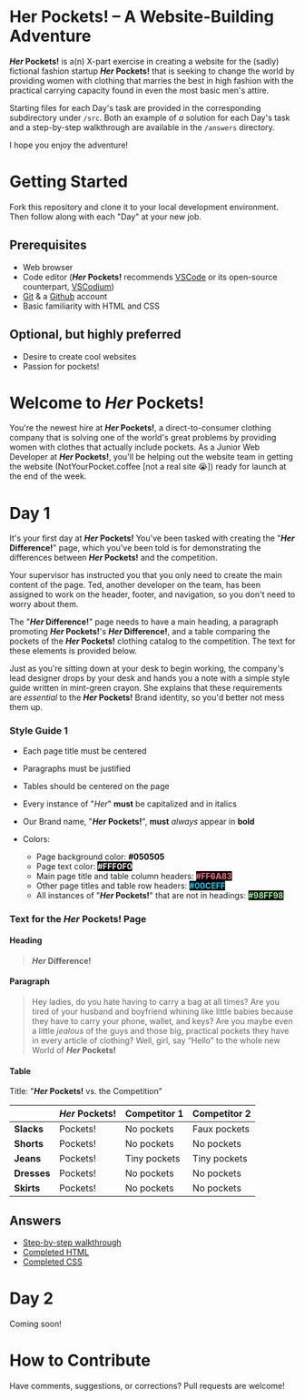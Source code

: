 # Her Pockets! – A Website-Building Adventure

**_Her_ Pockets!** is a(n) X-part exercise in creating a website for the (sadly) fictional fashion startup **_Her_ Pockets!** that is seeking to change the world by providing women with clothing that marries the best in high fashion with the practical carrying capacity found in even the most basic men's attire.

Starting files for each Day's task are provided in the corresponding subdirectory under `/src`. Both an example of _a_ solution for each Day's task and a step-by-step walkthrough are available in the `/answers` directory.

I hope you enjoy the adventure!

# Getting Started

Fork this repository and clone it to your local development environment. Then follow along with each "Day" at your new job.

## Prerequisites

- Web browser
- Code editor (**_Her_ Pockets!** recommends [VSCode](code.visualstudio.com) or its open-source counterpart, [VSCodium](https://github.com/VSCodium/vscodium))
- [Git](https://git-scm.com/downloads) & a [Github](http://github.com) account
- Basic familiarity with HTML and CSS

## Optional, but highly preferred

- Desire to create cool websites
- Passion for pockets!

# Welcome to **_Her_ Pockets!**

You're the newest hire at **_Her_ Pockets!**, a direct-to-consumer clothing company that is solving one of the world's great problems by providing women with clothes that actually include pockets. As a Junior Web Developer at **_Her_ Pockets!**, you'll be helping out the website team in getting the website (NotYourPocket.coffee [not a real site 😭]) ready for launch at the end of the week.

# Day 1

It's your first day at **_Her_ Pockets!** You've been tasked with creating the "**_Her_ Difference!**" page, which you've been told is for demonstrating the differences between **_Her_ Pockets!** and the competition.

Your supervisor has instructed you that you only need to create the main content of the page. Ted, another developer on the team, has been assigned to work on the header, footer, and navigation, so you don't need to worry about them.

The "**_Her_ Difference!**" page needs to have a main heading, a paragraph promoting **_Her_ Pockets!**'s **_Her_ Difference!**, and a table comparing the pockets of the **_Her_ Pockets!** clothing catalog to the competition. The text for these elements is provided below.

Just as you're sitting down at your desk to begin working, the company's lead designer drops by your desk and hands you a note with a simple style guide written in mint-green crayon. She explains that these requirements are _essential_ to the **_Her_ Pockets!** Brand identity, so you'd better not mess them up.

### Style Guide 1

- Each page title must be centered
- Paragraphs must be justified
- Tables should be centered on the page
- Every instance of "_Her_" **must** be capitalized and in italics
- Our Brand name, "**_Her_ Pockets!**", **must** _always_ appear in **bold**
- Colors:

  - Page background color: <strong style="color: #050505; background-color: #fff; text-transform: uppercase;">#050505</strong>
  - Page text color: <strong style="color: #fff0f0; background-color: #050505; text-transform: uppercase;">#fff0f0</strong>
  - Main page title and table column headers: <strong style="color: #ff6a83; background-color: #050505; text-transform: uppercase;">#ff6a83</strong>
  - Other page titles and table row headers: <strong style="color: #00ceff; background-color: #050505; text-transform: uppercase;">#00ceff</strong>
  - All instances of "**_Her_ Pockets!**" that are not in headings:
    <strong style="color: #98ff98; background-color: #050505; text-transform: uppercase;">#98ff98</strong>

### Text for the _Her_ Pockets! Page

#### Heading

> **_Her_ Difference!**

#### Paragraph

> Hey ladies, do you hate having to carry a bag at all times? Are you tired of your husband and boyfriend whining like little babies because they have to carry your phone, wallet, and keys? Are you maybe even a little _jealous_ of the guys and those big, practical pockets they have in every article of clothing? Well, girl, say “Hello” to the whole new World of **_Her_ Pockets!**

#### Table

Title: "**_Her_ Pockets!** vs. the Competition"

|             | _Her_ Pockets! | Competitor 1 | Competitor 2 |
| ----------- | -------------- | ------------ | ------------ |
| **Slacks**  | Pockets!       | No pockets   | Faux pockets |
| **Shorts**  | Pockets!       | No pockets   | No pockets   |
| **Jeans**   | Pockets!       | Tiny pockets | Tiny pockets |
| **Dresses** | Pockets!       | No pockets   | No pockets   |
| **Skirts**  | Pockets!       | No pockets   | No pockets   |

## Answers

- [Step-by-step walkthrough](./answers/day1/walkthrough.md)
- [Completed HTML](./answers/day1/difference.html)
- [Completed CSS](./answers/day1/style.css)

# Day 2

Coming soon!

# How to Contribute

Have comments, suggestions, or corrections? Pull requests are welcome!

